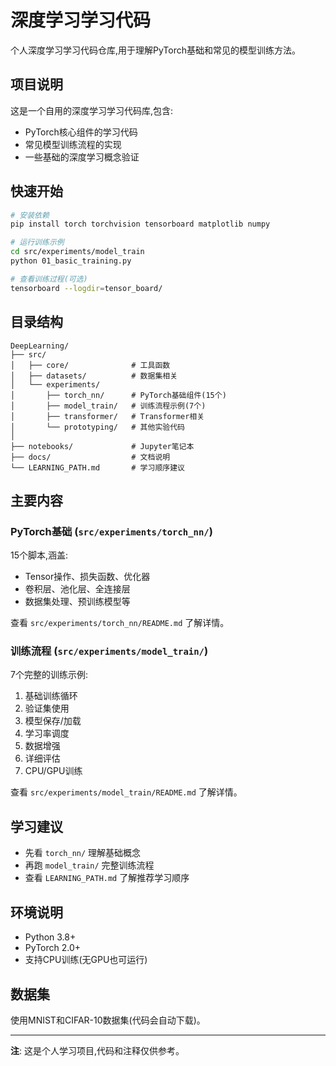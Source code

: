 # 深度学习学习代码

个人深度学习学习代码仓库,用于理解PyTorch基础和常见的模型训练方法。

## 项目说明

这是一个自用的深度学习学习代码库,包含:
- PyTorch核心组件的学习代码
- 常见模型训练流程的实现
- 一些基础的深度学习概念验证

## 快速开始

```bash
# 安装依赖
pip install torch torchvision tensorboard matplotlib numpy

# 运行训练示例
cd src/experiments/model_train
python 01_basic_training.py

# 查看训练过程(可选)
tensorboard --logdir=tensor_board/
```

## 目录结构

```
DeepLearning/
├── src/
│   ├── core/              # 工具函数
│   ├── datasets/          # 数据集相关
│   └── experiments/
│       ├── torch_nn/      # PyTorch基础组件(15个)
│       ├── model_train/   # 训练流程示例(7个)
│       ├── transformer/   # Transformer相关
│       └── prototyping/   # 其他实验代码
│
├── notebooks/             # Jupyter笔记本
├── docs/                  # 文档说明
└── LEARNING_PATH.md       # 学习顺序建议
```

## 主要内容

### PyTorch基础 (`src/experiments/torch_nn/`)

15个脚本,涵盖:
- Tensor操作、损失函数、优化器
- 卷积层、池化层、全连接层
- 数据集处理、预训练模型等

查看 `src/experiments/torch_nn/README.md` 了解详情。

### 训练流程 (`src/experiments/model_train/`)

7个完整的训练示例:
1. 基础训练循环
2. 验证集使用
3. 模型保存/加载
4. 学习率调度
5. 数据增强
6. 详细评估
7. CPU/GPU训练

查看 `src/experiments/model_train/README.md` 了解详情。

## 学习建议

- 先看 `torch_nn/` 理解基础概念
- 再跑 `model_train/` 完整训练流程
- 查看 `LEARNING_PATH.md` 了解推荐学习顺序

## 环境说明

- Python 3.8+
- PyTorch 2.0+
- 支持CPU训练(无GPU也可运行)

## 数据集

使用MNIST和CIFAR-10数据集(代码会自动下载)。

---

**注**: 这是个人学习项目,代码和注释仅供参考。
